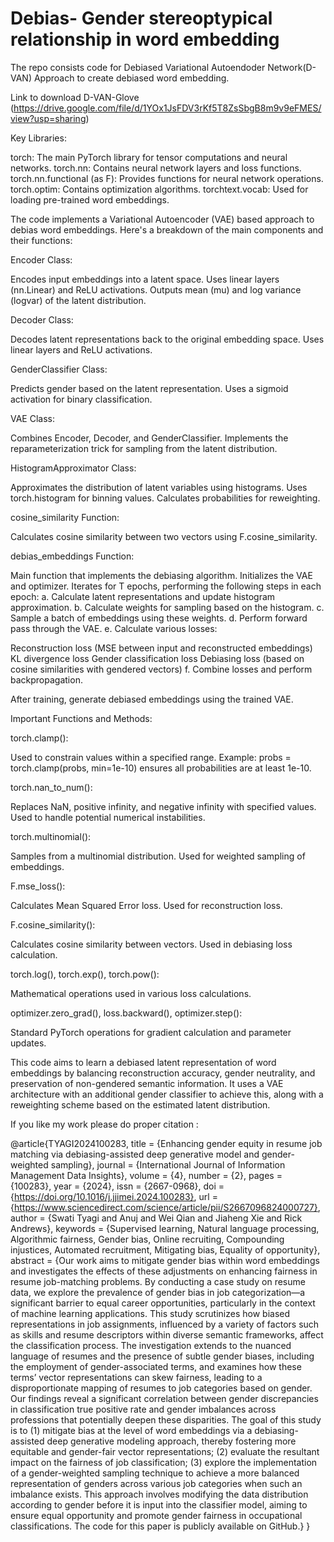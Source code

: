 # Debias- Gender stereoptypical relationship in word embedding

The repo consists code for Debiased Variational Autoendoder Network(D-VAN) Approach to create debiased word embedding.


Link to download D-VAN-Glove (https://drive.google.com/file/d/1YOx1JsFDV3rKf5T8ZsSbgB8m9v9eFMES/view?usp=sharing)


Key Libraries:

torch: The main PyTorch library for tensor computations and neural networks.
torch.nn: Contains neural network layers and loss functions.
torch.nn.functional (as F): Provides functions for neural network operations.
torch.optim: Contains optimization algorithms.
torchtext.vocab: Used for loading pre-trained word embeddings.

The code implements a Variational Autoencoder (VAE) based approach to debias word embeddings. Here's a breakdown of the main components and their functions:

Encoder Class:

Encodes input embeddings into a latent space.
Uses linear layers (nn.Linear) and ReLU activations.
Outputs mean (mu) and log variance (logvar) of the latent distribution.


Decoder Class:

Decodes latent representations back to the original embedding space.
Uses linear layers and ReLU activations.


GenderClassifier Class:

Predicts gender based on the latent representation.
Uses a sigmoid activation for binary classification.


VAE Class:

Combines Encoder, Decoder, and GenderClassifier.
Implements the reparameterization trick for sampling from the latent distribution.


HistogramApproximator Class:

Approximates the distribution of latent variables using histograms.
Uses torch.histogram for binning values.
Calculates probabilities for reweighting.


cosine_similarity Function:

Calculates cosine similarity between two vectors using F.cosine_similarity.


debias_embeddings Function:

Main function that implements the debiasing algorithm.
Initializes the VAE and optimizer.
Iterates for T epochs, performing the following steps in each epoch:
a. Calculate latent representations and update histogram approximation.
b. Calculate weights for sampling based on the histogram.
c. Sample a batch of embeddings using these weights.
d. Perform forward pass through the VAE.
e. Calculate various losses:

Reconstruction loss (MSE between input and reconstructed embeddings)
KL divergence loss
Gender classification loss
Debiasing loss (based on cosine similarities with gendered vectors)
f. Combine losses and perform backpropagation.


After training, generate debiased embeddings using the trained VAE.



Important Functions and Methods:

torch.clamp():

Used to constrain values within a specified range.
Example: probs = torch.clamp(probs, min=1e-10) ensures all probabilities are at least 1e-10.


torch.nan_to_num():

Replaces NaN, positive infinity, and negative infinity with specified values.
Used to handle potential numerical instabilities.


torch.multinomial():

Samples from a multinomial distribution.
Used for weighted sampling of embeddings.


F.mse_loss():

Calculates Mean Squared Error loss.
Used for reconstruction loss.


F.cosine_similarity():

Calculates cosine similarity between vectors.
Used in debiasing loss calculation.


torch.log(), torch.exp(), torch.pow():

Mathematical operations used in various loss calculations.


optimizer.zero_grad(), loss.backward(), optimizer.step():

Standard PyTorch operations for gradient calculation and parameter updates.



This code aims to learn a debiased latent representation of word embeddings by balancing reconstruction accuracy, gender neutrality, and preservation of non-gendered semantic information. It uses a VAE architecture with an additional gender classifier to achieve this, along with a reweighting scheme based on the estimated latent distribution.

If you like my work please do proper citation : 

@article{TYAGI2024100283,
title = {Enhancing gender equity in resume job matching via debiasing-assisted deep generative model and gender-weighted sampling},
journal = {International Journal of Information Management Data Insights},
volume = {4},
number = {2},
pages = {100283},
year = {2024},
issn = {2667-0968},
doi = {https://doi.org/10.1016/j.jjimei.2024.100283},
url = {https://www.sciencedirect.com/science/article/pii/S2667096824000727},
author = {Swati Tyagi and  Anuj and Wei Qian and Jiaheng Xie and Rick Andrews},
keywords = {Supervised learning, Natural language processing, Algorithmic fairness, Gender bias, Online recruiting, Compounding injustices, Automated recruitment, Mitigating bias, Equality of opportunity},
abstract = {Our work aims to mitigate gender bias within word embeddings and investigates the effects of these adjustments on enhancing fairness in resume job-matching problems. By conducting a case study on resume data, we explore the prevalence of gender bias in job categorization—a significant barrier to equal career opportunities, particularly in the context of machine learning applications. This study scrutinizes how biased representations in job assignments, influenced by a variety of factors such as skills and resume descriptors within diverse semantic frameworks, affect the classification process. The investigation extends to the nuanced language of resumes and the presence of subtle gender biases, including the employment of gender-associated terms, and examines how these terms’ vector representations can skew fairness, leading to a disproportionate mapping of resumes to job categories based on gender. Our findings reveal a significant correlation between gender discrepancies in classification true positive rate and gender imbalances across professions that potentially deepen these disparities. The goal of this study is to (1) mitigate bias at the level of word embeddings via a debiasing-assisted deep generative modeling approach, thereby fostering more equitable and gender-fair vector representations; (2) evaluate the resultant impact on the fairness of job classification; (3) explore the implementation of a gender-weighted sampling technique to achieve a more balanced representation of genders across various job categories when such an imbalance exists. This approach involves modifying the data distribution according to gender before it is input into the classifier model, aiming to ensure equal opportunity and promote gender fairness in occupational classifications. The code for this paper is publicly available on GitHub.}
}
